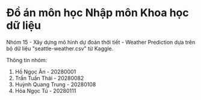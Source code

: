 # Đồ án môn học Nhập môn Khoa học dữ liệu
Nhóm 15 - Xây dựng mô hình dự đoán thời tiết - Weather Prediction dựa trên bộ dữ liệu "seattle-weather.csv" từ Kaggle.

Thông tin nhóm:
  1. Hồ Ngọc Ân - 20280001
  2. Trần Tuấn Thái - 20280082
  3. Huỳnh Quang Trung - 20280108
  4. Hỏa Ngọc Tú - 20280111
